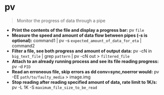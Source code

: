 # pv
> Monitor the progress of data through a pipe
- **Print the contents of the file and display a progress bar:**
pv `file`
- **Measure the speed and amount of data flow between pipes (-s is optional):**
command1 | pv -s `expected_amount_of_data_for_eta` | command2
- **Filter a file, see both progress and amount of output data:**
pv -cN in `big_text_file` | grep `pattern` | pv -cN out > `filtered_file`
- **Attach to an already running process and see its file reading progress:**
pv -d `PID`
- **Read an erroneous file, skip errors as dd conv=sync,noerror would:**
pv -EE `path/to/faulty_media` > image.img
- **Stop reading after reading specified amount of data, rate limit to 1K/s:**
pv -L 1K -S `maximum_file_size_to_be_read`
